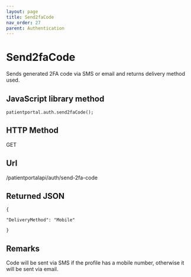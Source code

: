 ```yaml
---
layout: page
title: Send2faCode
nav_order: 27
parent: Authentication
---
```


# Send2faCode

Sends generated 2FA code via SMS or email and returns delivery method used.

## JavaScript library method

```
patientportal.auth.send2faCode();
```

## HTTP Method

GET

## Url

/patientportalapi/auth/send-2fa-code

## Returned JSON

```
{

"DeliveryMethod": "Mobile"

}
```

## Remarks

Code will be sent via SMS if the profile has a mobile number, otherwise it will be sent via email.
